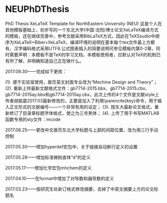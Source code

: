 # NEUPhDThesis
PhD Thesis XeLaTeX Template for NorthEastern University (NEU)
这是个人在其他模板基础上，初步写的一个东北大学(中国·沈阳)博士论文XeLaTeX编译方式的模板，还在继续完善中，参考文献采用BibLaTeX方式，因此在TeXSsudio中顺序为XeLaTeX+Biber+XeLaTeX，编译环境的说明在基本每个tex文件最上方都有，汉字编码格式采用UTF8.公式图表插入的简要说明可参见模板内第0-2章。同时需要声明：本模板不是TeX的学习文档，本模板使用者，应默认对TeX的机制已有所了解，并明确知道自己正在做什么。

2017.09.30——完成如下更改：

(1). 便于实验室使用，扉页英文封面专业改为“Mechine Design and Theory”；
(2). 重新上传最新文献格式文件：gb7714-2015.bbx、gb7714-2015.cbx、gb7714-2015ay.bbx和gb7714-2015ay.cbx，此次上传的4个文件是文献style上传者胡振震2017.03最新修改的，主要是加入了利用\parencite{key}命令，用于输入正文形式的文献编号——一个非常有用的设定；
(3). 按东大最新论文格式，重新修订了目录章标题字体格式，使之为三号黑体；
(4). 上传了用于书写MATLAB函数专用的sty文件：mcode

2017.06.25——更改中文扉页东北大学标题与上部的间距位置，改为用三行手动控制

2017.05.30——增加hyperdef宏包中，关于链接自动断行定义的设置

2017.05.28——增加标准微粉直体“d”的定义

2017.05.17——增加化学宏包mhchem的定义

2017.04.10——在format中增加了对导数和偏导数的定义

2017.03.23——按研究生处新订格式修改摘要，去掉了中英文摘要上方的论文标题名
